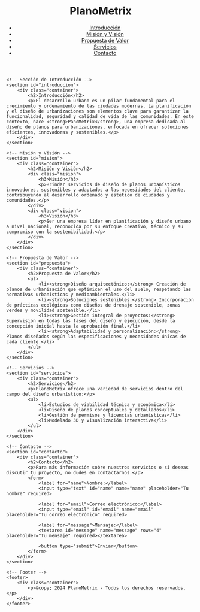 <!DOCTYPE html>
<html lang="es">
<head>
    <meta charset="UTF-8">
    <meta name="viewport" content="width=device-width, initial-scale=1.0">
    <meta name="description" content="PlanoMetrix - Empresa de diseño y planificación urbana sostenible">
    <title>Página Web de PlanoMetrix</title>
    <link rel="stylesheet" href="styles.css">
</head>
<body>
    <!-- Header con el logo y el menú de navegación -->
    <header>
        <div class="logo">
            <h1>PlanoMetrix</h1>
        </div>
        <nav>
            <ul>
                <li><a href="#introduccion">Introducción</a></li>
                <li><a href="#mision">Misión y Visión</a></li>
                <li><a href="#propuesta">Propuesta de Valor</a></li>
                <li><a href="#servicios">Servicios</a></li>
                <li><a href="#contacto">Contacto</a></li>
            </ul>
        </nav>
    </header>

    <!-- Sección de Introducción -->
    <section id="introduccion">
        <div class="container">
            <h2>Introducción</h2>
            <p>El desarrollo urbano es un pilar fundamental para el crecimiento y ordenamiento de las ciudades modernas. La planificación y el diseño de urbanizaciones son elementos clave para garantizar la funcionalidad, seguridad y calidad de vida de las comunidades. En este contexto, nace <strong>PanoMetrix</strong>, una empresa dedicada al diseño de planos para urbanizaciones, enfocada en ofrecer soluciones eficientes, innovadoras y sostenibles.</p>
        </div>
    </section>

    <!-- Misión y Visión -->
    <section id="mision">
        <div class="container">
            <h2>Misión y Visión</h2>
            <div class="mision">
                <h3>Misión</h3>
                <p>Brindar servicios de diseño de planos urbanísticos innovadores, sostenibles y adaptados a las necesidades del cliente, contribuyendo al desarrollo ordenado y estético de ciudades y comunidades.</p>
            </div>
            <div class="vision">
                <h3>Visión</h3>
                <p>Ser una empresa líder en planificación y diseño urbano a nivel nacional, reconocida por su enfoque creativo, técnico y su compromiso con la sostenibilidad.</p>
            </div>
        </div>
    </section>

    <!-- Propuesta de Valor -->
    <section id="propuesta">
        <div class="container">
            <h2>Propuesta de Valor</h2>
            <ul>
                <li><strong>Diseño arquitectónico:</strong> Creación de planos de urbanización que optimicen el uso del suelo, respetando las normativas urbanísticas y medioambientales.</li>
                <li><strong>Soluciones sostenibles:</strong> Incorporación de prácticas ecológicas como diseños de drenaje sostenible, zonas verdes y movilidad sostenible.</li>
                <li><strong>Gestión integral de proyectos:</strong> Supervisión en todas las fases del diseño y ejecución, desde la concepción inicial hasta la aprobación final.</li>
                <li><strong>Adaptabilidad y personalización:</strong> Planos diseñados según las especificaciones y necesidades únicas de cada cliente.</li>
            </ul>
        </div>
    </section>

    <!-- Servicios -->
    <section id="servicios">
        <div class="container">
            <h2>Servicios</h2>
            <p>PlanoMetrix ofrece una variedad de servicios dentro del campo del diseño urbanístico:</p>
            <ul>
                <li>Estudios de viabilidad técnica y económica</li>
                <li>Diseño de planos conceptuales y detallados</li>
                <li>Gestión de permisos y licencias urbanísticas</li>
                <li>Modelado 3D y visualización interactiva</li>
            </ul>
        </div>
    </section>

    <!-- Contacto -->
    <section id="contacto">
        <div class="container">
            <h2>Contacto</h2>
            <p>Para más información sobre nuestros servicios o si deseas discutir tu proyecto, no dudes en contactarnos.</p>
            <form>
                <label for="name">Nombre:</label>
                <input type="text" id="name" name="name" placeholder="Tu nombre" required>
                
                <label for="email">Correo electrónico:</label>
                <input type="email" id="email" name="email" placeholder="Tu correo electrónico" required>
                
                <label for="message">Mensaje:</label>
                <textarea id="message" name="message" rows="4" placeholder="Tu mensaje" required></textarea>
                
                <button type="submit">Enviar</button>
            </form>
        </div>
    </section>

    <!-- Footer -->
    <footer>
        <div class="container">
            <p>&copy; 2024 PlanoMetrix - Todos los derechos reservados.</p>
        </div>
    </footer>

</body>
</html>
